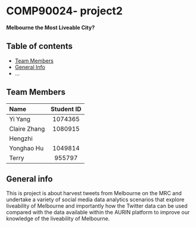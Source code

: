 # COMP90024- project2

**Melbourne the Most Liveable City?**

## Table of contents
* [Team Members](#team-members)
* [General Info](#general-info)
* ...


## Team Members

| Name | Student ID|
| :---         |     :---:      |
| Yi Yang  |1074365| 
| Claire Zhang   |1080915| 
| Hengzhi   || 
| Yonghao Hu    |1049814| 
| Terry    |955797| 
## General info
This is project is about harvest tweets from Melbourne on the MRC and undertake a variety of social media data analytics scenarios that explore liveability of Melbourne and importantly how the Twitter data can be used compared with the data available within the AURIN platform to improve our knowledge of the liveability of Melbourne.
